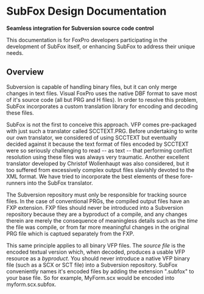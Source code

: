 # SubFox Design Documentation
**Seamless integration for Subversion source code control**

This documentation is for FoxPro developers participating in the development of SubFox itself, or enhancing SubFox to address their unique needs.

## Overview
Subversion is capable of handling binary files, but it can only merge changes in text files. Visual FoxPro uses the native DBF format to save most of it's source code (all but PRG and H files). In order to resolve this problem, SubFox incorporates a custom translation library for encoding and decoding these files.

SubFox is not the first to conceive this approach. VFP comes pre-packaged with just such a translator called SCCTEXT.PRG. Before undertaking to write our own translator, we considered of using SCCTEXT but eventually decided against it because the text format of files encoded by SCCTEXT were so seriously challenging to read -- as text -- that performing conflict resolution using these files was always very traumatic. Another excellent translator developed by Christof Wollenhaupt was also considered, but it too suffered from excessively complex output files slavishly devoted to the XML format. We have tried to incorporate the best elements of these fore-runners into the SubFox translator.

The Subversion repository must only be responsible for tracking source files. In the case of conventional PRGs, the compiled output files have an FXP extension. FXP files should never be introduced into a Subversion repository because they are a byproduct of a compile, and any changes therein are merely the consequence of meaningless details such as the _time_ the file was compile, or from far more meaningful changes in the original PRG file which is captued separately from the FXP.

This same principle applies to all binary VFP files. The _source file_ is the encoded textual version which, when decoded, produces a usable VFP resource as a _byproduct_. You should never introduce a native VFP binary file (such as a SCX or SCT file) into a Subversion repository. SubFox conveniently names it's encoded files by adding the extension ".subfox" to your base file. So for example, MyForm.scx would be encoded into myform.scx.subfox.